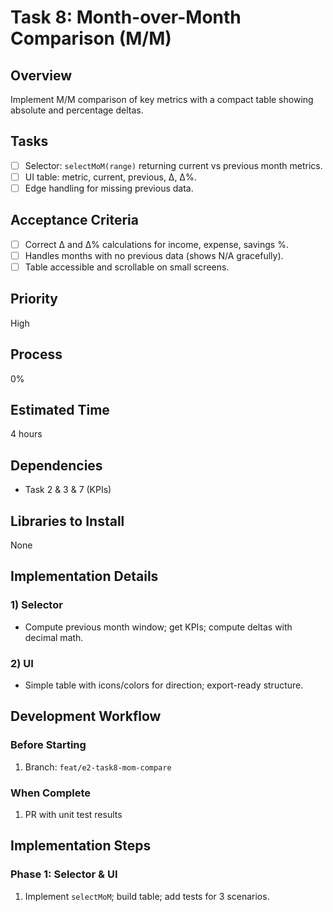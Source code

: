 # Task 8: Month-over-Month Comparison (M/M)

## Overview

Implement M/M comparison of key metrics with a compact table showing absolute and percentage deltas.

## Tasks

- [ ] Selector: `selectMoM(range)` returning current vs previous month metrics.
- [ ] UI table: metric, current, previous, Δ, Δ%.
- [ ] Edge handling for missing previous data.

## Acceptance Criteria

- [ ] Correct Δ and Δ% calculations for income, expense, savings %.
- [ ] Handles months with no previous data (shows N/A gracefully).
- [ ] Table accessible and scrollable on small screens.

## Priority

High

## Process

0%

## Estimated Time

4 hours

## Dependencies

- Task 2 & 3 & 7 (KPIs)

## Libraries to Install

None

## Implementation Details

### 1) Selector

- Compute previous month window; get KPIs; compute deltas with decimal math.

### 2) UI

- Simple table with icons/colors for direction; export-ready structure.

## Development Workflow

### Before Starting
1. Branch: `feat/e2-task8-mom-compare`

### When Complete
1. PR with unit test results

## Implementation Steps

### Phase 1: Selector & UI
1. Implement `selectMoM`; build table; add tests for 3 scenarios.
